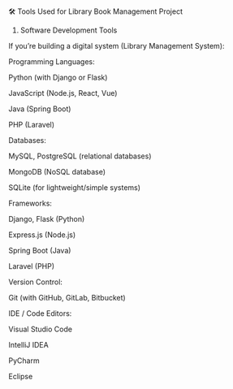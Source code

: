 🛠 Tools Used for Library Book Management Project
1. Software Development Tools

If you’re building a digital system (Library Management System):

Programming Languages:

Python (with Django or Flask)

JavaScript (Node.js, React, Vue)

Java (Spring Boot)

PHP (Laravel)

Databases:

MySQL, PostgreSQL (relational databases)

MongoDB (NoSQL database)

SQLite (for lightweight/simple systems)

Frameworks:

Django, Flask (Python)

Express.js (Node.js)

Spring Boot (Java)

Laravel (PHP)

Version Control:

Git (with GitHub, GitLab, Bitbucket)

IDE / Code Editors:

Visual Studio Code

IntelliJ IDEA

PyCharm

Eclipse
